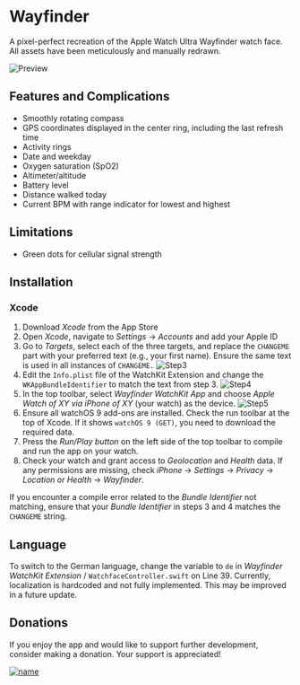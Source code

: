 # Wayfinder

A pixel-perfect recreation of the Apple Watch Ultra Wayfinder watch face. All assets have been meticulously and manually redrawn.

![Preview](https://preview.redd.it/xp46rmkm2wn91.jpg?width=640&crop=smart&auto=webp&v=enabled&s=b981d62c5ebb2b3fd61c8c2b15102bc991728261)

## Features and Complications

- Smoothly rotating compass
- GPS coordinates displayed in the center ring, including the last refresh time
- Activity rings
- Date and weekday
- Oxygen saturation (SpO2)
- Altimeter/altitude
- Battery level
- Distance walked today
- Current BPM with range indicator for lowest and highest

## Limitations

 - Green dots for cellular signal strength

## Installation

### Xcode

1. Download *Xcode* from the App Store
2. Open *Xcode*, navigate to *Settings* -> *Accounts* and add your Apple ID
3. Go to *Targets*, select each of the three targets, and replace the `CHANGEME` part with your preferred text (e.g., your first name). Ensure the same text is used in all instances of `CHANGEME.`
![Step3](https://i.ibb.co/6bT7p9f/targets.jpg)
4. Edit the `Info.plist` file of the WatchKit Extension and change the `WKAppBundleIdentifier` to match the text from step 3.
![Step4](https://i.ibb.co/tCCVMHq/info.jpg)
5. In the top toolbar, select *Wayfinder WatchKit App* and choose *Apple Watch of XY via iPhone of XY* (your watch) as the device.
![Step5](https://i.ibb.co/pQzvMt6/Bildschirmfoto-2022-09-24-um-20-14-22.png)
6. Ensure all watchOS 9 add-ons are installed. Check the run toolbar at the top of Xcode. If it shows `watchOS 9 (GET)`, you need to download the required data.
7. Press the *Run/Play button* on the left side of the top toolbar to compile and run the app on your watch.
8. Check your watch and grant access to *Geolocation* and *Health* data. If any permissions are missing, check *iPhone* -> *Settings* -> *Privacy* -> *Location or Health* -> *Wayfinder*.

If you encounter a compile error related to the *Bundle Identifier* not matching, ensure that your *Bundle Identifier* in steps 3 and 4 matches the `CHANGEME` string.

## Language

To switch to the German language, change the variable to `de` in *Wayfinder WatchKit Extension* / `WatchfaceController.swift` on Line 39. Currently, localization is hardcoded and not fully implemented. This may be improved in a future update.

## Donations

If you enjoy the app and would like to support further development, consider making a donation. Your support is appreciated!

[![name](https://i.ibb.co/fnR0zd1/donate.png)](https://www.paypal.com/donate/?hosted_button_id=XG74YTYPGZRFL)

